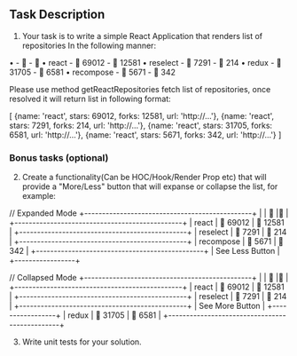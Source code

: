 ## Task Description
1. Your task is to write a simple React Application that renders list of repositories In the following manner:

• <name> - 🌟 <stars> - 🍴 <forks>
• react - 🌟 69012 - 🍴 12581
• reselect - 🌟 7291 - 🍴 214
• redux - 🌟 31705 - 🍴 6581
• recompose - 🌟 5671 - 🍴 342

Please use method getReactRepositories fetch list of repositories, once resolved it will return list in following format:

[
    {name: 'react', stars: 69012, forks: 12581, url: 'http://…'},
    {name: 'react', stars: 7291, forks: 214, url: 'http://…'},
    {name: 'react', stars: 31705, forks: 6581, url: 'http://…'},
    {name: 'react', stars: 5671, forks: 342, url: 'http://…'}
]

### Bonus tasks (optional)
2. Create a functionality(Can be HOC/Hook/Render Prop etc)
that will provide a "More/Less" button that will expanse or collapse the
list, for example:

// Expanded Mode
+-----------------------------------------------+
| <name> | 🌟 <numberOfStars> |🍴 <numberOfForks>|        
+-----------------------------------------------+
| react      |     🌟 69012      |   🍴 12581    |
+-----------------------------------------------+
| reselect    |     🌟 7291       |   🍴 214      |
+-----------------------------------------------+
    | recompose  |     🌟 5671       |   🍴 342      |
+-----------------------------------------------+
| See Less Button |
+-----------------+

// Collapsed Mode
+-----------------------------------------------+
| <name> | 🌟 <numberOfStars> |🍴 <numberOfForks>|        
+-----------------------------------------------+
| react      |     🌟 69012      |   🍴 12581    |
+-----------------------------------------------+
| reselect    |     🌟 7291       |   🍴 214      |
+-----------------------------------------------+
| See More Button |
+-----------------+ | redux      |     🌟 31705      |   🍴 6581     |
+-----------------------------------------------+

3. Write unit tests for your solution.